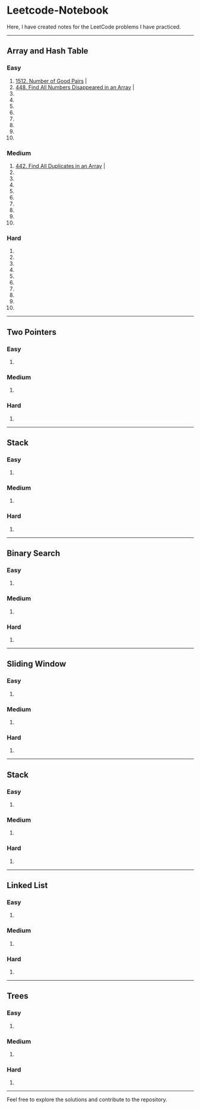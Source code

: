 # Leetcode-Notebook

Here, I have created notes for the LeetCode problems I have practiced.

---

## Array and Hash Table

### Easy

1. [1512. Number of Good Pairs](https://leetcode.com/problems/number-of-good-pairs/description/) |
2. [448. Find All Numbers Disappeared in an Array](https://leetcode.com/problems/find-all-numbers-disappeared-in-an-array/description/) |
3.
4.
5.
6.
7.
8.
9.
10.

### Medium

1. [442. Find All Duplicates in an Array](https://leetcode.com/problems/find-all-duplicates-in-an-array/description/) |
2.
3.
4.
5.
6.
7.
8.
9.
10.

### Hard

1.
2.
3.
4.
5.
6.
7.
8.
9.
10.

---

## Two Pointers

### Easy

1.

### Medium

1.

### Hard

1.

---

## Stack

### Easy

1.

### Medium

1.

### Hard

1.

---

## Binary Search

### Easy

1.

### Medium

1.

### Hard

1.

---

## Sliding Window

### Easy

1.

### Medium

1.

### Hard

1.

---

## Stack

### Easy

1.

### Medium

1.

### Hard

1.

---

## Linked List

### Easy

1.

### Medium

1.

### Hard

1.

---

## Trees

### Easy

1.

### Medium

1.

### Hard

1.

---

Feel free to explore the solutions and contribute to the repository.
